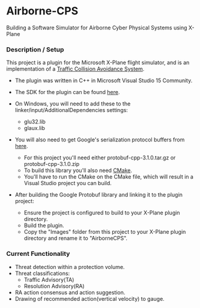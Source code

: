 # Airborne-CPS
Building a Software Simulator for Airborne Cyber Physical Systems using X-Plane

### Description / Setup
This project is a plugin for the Microsoft X-Plane flight simulator, and is an implementation of a [Traffic Collision Avoidance System](https://www.faa.gov/documentLibrary/media/Advisory_Circular/TCAS%20II%20V7.1%20Intro%20booklet.pdf).

- The plugin was written in C++ in Microsoft Visual Studio 15 Community.

- The SDK for the plugin can be found [here](http://www.xsquawkbox.net/xpsdk/mediawiki/Main_Page).

- On Windows, you will need to add these to the linker/input/AdditionalDependencies settings:
  * glu32.lib
  * glaux.lib

- You will also need to get Google's serialization protocol buffers from [here](https://github.com/google/protobuf/releases/tag/v3.1.0).
  * For this project you'll need either protobuf-cpp-3.1.0.tar.gz or protobuf-cpp-3.1.0.zip
  * To build this library you'll also need [CMake](https://cmake.org/).
  * You'll have to run the CMake on the CMake file, which will result in a Visual Studio project you can build.
  
- After building the Google Protobuf library and linking it to the plugin project:
  * Ensure the project is configured to build to your X-Plane plugin directory.
  * Build the plugin.
  * Copy the "Images" folder from this project to your X-Plane plugin directory and rename it to "AirborneCPS".
  
### Current Functionality

- Threat detection within a protection volume.
- Threat classifications:
  * Traffic Advisory(TA)
  * Resolution Advisory(RA)
- RA action consensus and action suggestion.
- Drawing of recommended action(vertical velocity) to gauge.
  

